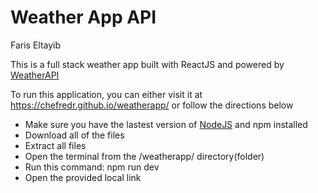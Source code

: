 # Weather App API
Faris Eltayib

This is a full stack weather app built with ReactJS and powered by [WeatherAPI](https://www.weatherapi.com/)

To run this application, you can either visit it at https://chefredr.github.io/weatherapp/ or follow the directions below
- Make sure you have the lastest version of [NodeJS](https://nodejs.org/) and npm installed
- Download all of the files
- Extract all files
- Open the terminal from the /weatherapp/ directory(folder)
- Run this command: npm run dev
- Open the provided local link